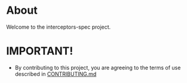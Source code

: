 # About

Welcome to the interceptors-spec project.



# IMPORTANT!

* By contributing to this project, you are agreeing to the terms of use described in [CONTRIBUTING.md](./CONTRIBUTING.md)

